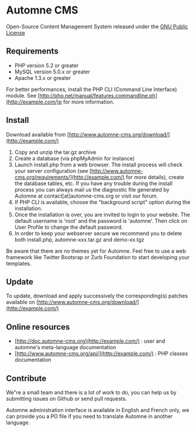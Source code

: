 # Automne CMS

Open-Source Content Management System released under the [GNU Public License](https://github.com/textmate/textmate)

## Requirements

 - PHP version 5.2 or greater
 - MySQL version 5.0.x or greater
 - Apache 1.3.x or greater
	
For better performances, install the PHP CLI (Command Line Interface) module. See [http://php.net/manual/features.commandline.ph](http://example.com/)p for more information.

## Install

Download available from [http://www.automne-cms.org/download/](http://example.com/)

 1. Copy and unzip the tar.gz archive
 2. Create a database (via phpMyAdmin for instance)
 3. Launch install.php from a web browser. The install process will check your server configuration (see [http://www.automne-cms.org/requirements/](http://example.com/) for more details), create the database tables, etc.
	If you have any trouble during the install process you can always mail us the diagnostic file generated by Automne at contact[at]automne-cms.org or visit our forum.
 4. If PHP CLI is available, choose the "background script" option during the installation.
 5. Once the installation is over, you are invited to login to your website. The default username is 'root' and the password is 'automne'. Then click on User Profile to change the default password.
 6. In order to keep your webserver secure we recommend you to delete both install.php, automne-xxx.tar.gz and demo-xx.tgz

Be aware that there are no themes yet for Automne. Feel free to use a web framework like Twitter Bootsrap or Zurb Foundation to start developing your templates.
	
## Update
	
To update, download and apply successively the corresponding(s) patches available on [http://www.automne-cms.org/download/](http://example.com/)

## Online resources

 - [http://doc.automne-cms.org](http://example.com/) : user and automne's meta-language documentation
 - [http://www.automne-cms.org/api/](http://example.com/) : PHP classes documentation

## Contribute

We"re a small team and there is a lot of work to do, you can help us by submitting issues on Github or send pull requests.

Automne administration interface is available in English and French only, we can provide you a PO file if you need to translate Automne in another language.